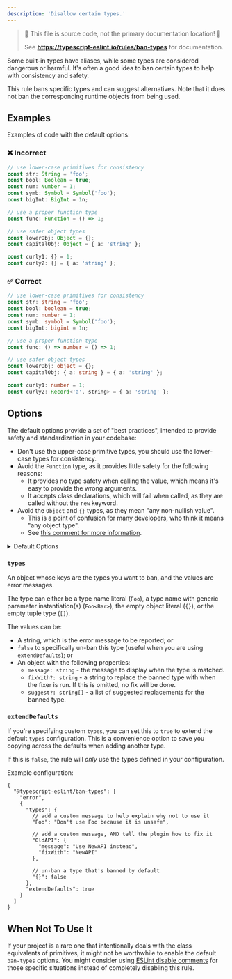 ```yaml
---
description: 'Disallow certain types.'
---
```


> 🛑 This file is source code, not the primary documentation location! 🛑
>
> See **https://typescript-eslint.io/rules/ban-types** for documentation.

Some built-in types have aliases, while some types are considered dangerous or harmful.
It's often a good idea to ban certain types to help with consistency and safety.

This rule bans specific types and can suggest alternatives.
Note that it does not ban the corresponding runtime objects from being used.

## Examples

Examples of code with the default options:

<!--tabs-->

### ❌ Incorrect

```ts
// use lower-case primitives for consistency
const str: String = 'foo';
const bool: Boolean = true;
const num: Number = 1;
const symb: Symbol = Symbol('foo');
const bigInt: BigInt = 1n;

// use a proper function type
const func: Function = () => 1;

// use safer object types
const lowerObj: Object = {};
const capitalObj: Object = { a: 'string' };

const curly1: {} = 1;
const curly2: {} = { a: 'string' };
```

### ✅ Correct

```ts
// use lower-case primitives for consistency
const str: string = 'foo';
const bool: boolean = true;
const num: number = 1;
const symb: symbol = Symbol('foo');
const bigInt: bigint = 1n;

// use a proper function type
const func: () => number = () => 1;

// use safer object types
const lowerObj: object = {};
const capitalObj: { a: string } = { a: 'string' };

const curly1: number = 1;
const curly2: Record<'a', string> = { a: 'string' };
```

## Options

The default options provide a set of "best practices", intended to provide safety and standardization in your codebase:

- Don't use the upper-case primitive types, you should use the lower-case types for consistency.
- Avoid the `Function` type, as it provides little safety for the following reasons:
  - It provides no type safety when calling the value, which means it's easy to provide the wrong arguments.
  - It accepts class declarations, which will fail when called, as they are called without the `new` keyword.
- Avoid the `Object` and `{}` types, as they mean "any non-nullish value".
  - This is a point of confusion for many developers, who think it means "any object type".
  - See [this comment for more information](https://github.com/typescript-eslint/typescript-eslint/issues/2063#issuecomment-675156492).

<details>
<summary>Default Options</summary>

```ts
const defaultTypes = {
  String: {
    message: 'Use string instead',
    fixWith: 'string',
  },
  Boolean: {
    message: 'Use boolean instead',
    fixWith: 'boolean',
  },
  Number: {
    message: 'Use number instead',
    fixWith: 'number',
  },
  Symbol: {
    message: 'Use symbol instead',
    fixWith: 'symbol',
  },
  BigInt: {
    message: 'Use bigint instead',
    fixWith: 'bigint',
  },
  Function: {
    message: [
      'The `Function` type accepts any function-like value.',
      'It provides no type safety when calling the function, which can be a common source of bugs.',
      'It also accepts things like class declarations, which will throw at runtime as they will not be called with `new`.',
      'If you are expecting the function to accept certain arguments, you should explicitly define the function shape.',
    ].join('\n'),
  },
  // object typing
  Object: {
    message: [
      'The `Object` type actually means "any non-nullish value", so it is marginally better than `unknown`.',
      '- If you want a type meaning "any object", you probably want `object` instead.',
      '- If you want a type meaning "any value", you probably want `unknown` instead.',
      '- If you really want a type meaning "any non-nullish value", you probably want `NonNullable<unknown>` instead.',
    ].join('\n'),
    suggest: ['object', 'unknown', 'NonNullable<unknown>'],
  },
  '{}': {
    message: [
      '`{}` actually means "any non-nullish value".',
      '- If you want a type meaning "any object", you probably want `object` instead.',
      '- If you want a type meaning "any value", you probably want `unknown` instead.',
      '- If you want a type meaning "empty object", you probably want `Record<string, never>` instead.',
      '- If you really want a type meaning "any non-nullish value", you probably want `NonNullable<unknown>` instead.',
    ].join('\n'),
    suggest: [
      'object',
      'unknown',
      'Record<string, never>',
      'NonNullable<unknown>',
    ],
  },
};
```

</details>

### `types`

An object whose keys are the types you want to ban, and the values are error messages.

The type can either be a type name literal (`Foo`), a type name with generic parameter instantiation(s) (`Foo<Bar>`), the empty object literal (`{}`), or the empty tuple type (`[]`).

The values can be:

- A string, which is the error message to be reported; or
- `false` to specifically un-ban this type (useful when you are using `extendDefaults`); or
- An object with the following properties:
  - `message: string` - the message to display when the type is matched.
  - `fixWith?: string` - a string to replace the banned type with when the fixer is run. If this is omitted, no fix will be done.
  - `suggest?: string[]` - a list of suggested replacements for the banned type.

### `extendDefaults`

If you're specifying custom `types`, you can set this to `true` to extend the default `types` configuration. This is a convenience option to save you copying across the defaults when adding another type.

If this is `false`, the rule will _only_ use the types defined in your configuration.

Example configuration:

```jsonc
{
  "@typescript-eslint/ban-types": [
    "error",
    {
      "types": {
        // add a custom message to help explain why not to use it
        "Foo": "Don't use Foo because it is unsafe",

        // add a custom message, AND tell the plugin how to fix it
        "OldAPI": {
          "message": "Use NewAPI instead",
          "fixWith": "NewAPI"
        },

        // un-ban a type that's banned by default
        "{}": false
      },
      "extendDefaults": true
    }
  ]
}
```

## When Not To Use It

If your project is a rare one that intentionally deals with the class equivalents of primitives, it might not be worthwhile to enable the default `ban-types` options.
You might consider using [ESLint disable comments](https://eslint.org/docs/latest/use/configure/rules#using-configuration-comments-1) for those specific situations instead of completely disabling this rule.
